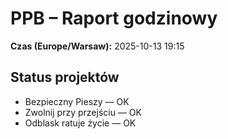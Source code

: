 # PPB – Raport godzinowy
**Czas (Europe/Warsaw):** 2025-10-13 19:15

## Status projektów
- Bezpieczny Pieszy — OK
- Zwolnij przy przejściu — OK
- Odblask ratuje życie — OK

